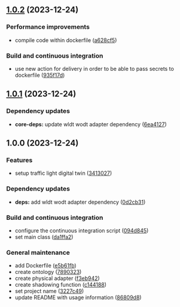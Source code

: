 ## [1.0.2](https://github.com/WebBased-WoDT/usecase-trafficlight-dt/compare/1.0.1...1.0.2) (2023-12-24)


### Performance improvements

* compile code within dockerfile ([a628cf5](https://github.com/WebBased-WoDT/usecase-trafficlight-dt/commit/a628cf5650d2ca40afa73153e370807ab4c8d842))


### Build and continuous integration

* use new action for delivery in order to be able to pass secrets to dockerfile ([935f17d](https://github.com/WebBased-WoDT/usecase-trafficlight-dt/commit/935f17d08ac7613e39d31c3a676a2c824ec48a4d))

## [1.0.1](https://github.com/WebBased-WoDT/usecase-trafficlight-dt/compare/1.0.0...1.0.1) (2023-12-24)


### Dependency updates

* **core-deps:** update wldt wodt adapter dependency ([6ea4127](https://github.com/WebBased-WoDT/usecase-trafficlight-dt/commit/6ea4127737d093f9823da2b9bd9c03a2e2289ac7))

## 1.0.0 (2023-12-24)


### Features

* setup traffic light digital twin ([3413027](https://github.com/WebBased-WoDT/usecase-trafficlight-dt/commit/34130278fc7645969ce227b292e14583e4364709))


### Dependency updates

* **deps:** add wldt wodt adapter dependency ([0d2cb31](https://github.com/WebBased-WoDT/usecase-trafficlight-dt/commit/0d2cb3117d60a660f32da7c7c117a5cb346ebb35))


### Build and continuous integration

* configure the continuous integration script ([094d845](https://github.com/WebBased-WoDT/usecase-trafficlight-dt/commit/094d845969c6d881460619ce7a38b85576943117))
* set main class ([da1ffa2](https://github.com/WebBased-WoDT/usecase-trafficlight-dt/commit/da1ffa2066e19596c56c21854bc1d52c34fa12d2))


### General maintenance

* add Dockerfile ([e5b61fb](https://github.com/WebBased-WoDT/usecase-trafficlight-dt/commit/e5b61fb4bd6850a3b479d99c64f526c6de540c3f))
* create ontology ([7890323](https://github.com/WebBased-WoDT/usecase-trafficlight-dt/commit/789032342998ba8aa21e43ca945f596d7dfca708))
* create physical adapter ([f3eb942](https://github.com/WebBased-WoDT/usecase-trafficlight-dt/commit/f3eb94293c24e8ae9632dfae413f2df69c967c13))
* create shadowing function ([c144188](https://github.com/WebBased-WoDT/usecase-trafficlight-dt/commit/c144188c70d0006c4d4825281ccac341015cd509))
* set project name ([3227c49](https://github.com/WebBased-WoDT/usecase-trafficlight-dt/commit/3227c492dfc02bd2c5b68d7da15797b75ddb4b5d))
* update README with usage information ([86809d8](https://github.com/WebBased-WoDT/usecase-trafficlight-dt/commit/86809d8efe7aa3faf723432b98662d238efc642b))
